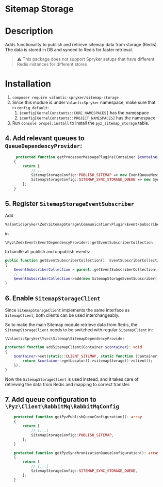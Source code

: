 # Sitemap Storage

# Description

Adds functionality to publish and retrieve sitemap data from storage (Redis). The data is stored in DB and synced to Redis for faster retrieval.

> :warning: This package does not support Spryker setups that have different Redis instances for different stores


# Installation

1. `composer require valantic-spryker/sitemap-storage`
2. Since this module is under `ValanticSpryker` namespace, make sure that in `config_default`:
    1. `$config[KernelConstants::CORE_NAMESPACES]` has the namespace
    2. `$config[KernelConstants::PROJECT_NAMESPACES]` has the namespace
3. Run `console propel:install` to install the `pyz_sitemap_storage` table.

## 4. Add relevant queues to `QueueDependencyProvider`:

```php
     protected function getProcessorMessagePlugins(Container $container): array
    {
        return [
            // ...
            SitemapStorageConfig::PUBLISH_SITEMAP => new EventQueueMessageProcessorPlugin(),
            SitemapStorageConfig::SITEMAP_SYNC_STORAGE_QUEUE => new SynchronizationStorageQueueMessageProcessorPlugin(),
        ];
    }
```

## 5. Register `SitemapStorageEventSubscriber`
Add
```php
ValanticSpryker\Zed\SitemapStorage\Communication\Plugin\Event\Subscriber\SitemapStorageEventSubscriber
```
in
```php
\Pyz\Zed\Event\EventDependencyProvider::getEventSubscriberCollection
```
to handle all publish and unpublish events:

```php
public function getEventSubscriberCollection(): EventSubscriberCollectionInterface
{
    $eventSubscriberCollection = parent::getEventSubscriberCollection();
    // ...
    $eventSubscriberCollection->add(new SitemapStorageEventSubscriber());
}
```
## 6. Enable `SitemapStorageClient`

Since `SitemapStorageClient` implements the same interface as `SitemapClient`, both clients can be used interchangeably.

So to make the main Sitemap module retrieve data from Redis, the `SitemapStorageClient` needs to be switched with regular `SitemapClient` in:

```php
\ValanticSpryker\Yves\Sitemap\SitemapDependencyProvider
```

```php
protected function addSitemapClient(Container $container): void
{
    $container->set(static::CLIENT_SITEMAP, static function (Container $container): SitemapClientInterface {
        return $container->getLocator()->sitemapStorage()->client();
    });
}
```
Now the `SitemapStorageClient` is used instead, and it takes care of retrieving the data from Redis and mapping to correct transfer.

## 7. Add queue configuration to `\Pyz\Client\RabbitMq\RabbitMqConfig`

```php
    protected function getPyzPublishQueueConfiguration(): array
    {
        return [
            // [...]
            SitemapStorageConfig::PUBLISH_SITEMAP,
        ];
    }

    protected function getPyzSynchronizationQueueConfiguration(): array
    {
        return [
            // [...]
            SitemapStorageConfig::SITEMAP_SYNC_STORAGE_QUEUE,
        ];
    }
```

